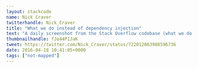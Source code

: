 ```yaml
---
layout: stackcode
name: Nick Craver
twitterhandle: Nick_Craver
title: "What we do instead of dependency injection"
text: "A daily screenshot from the Stack Overflow codebase (what we do instead of dependency injection). "
thumbnailhandle: fJo44PIJaK
tweet: https://twitter.com/Nick_Craver/status/722012063988596736
date: 2016-04-18 10:41:05+0000
tags: ["not-mapped"]
---
```

